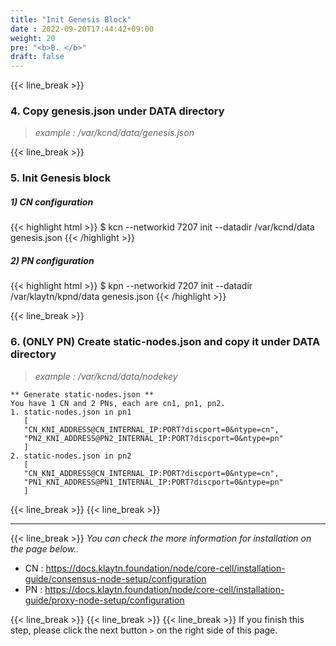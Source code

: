 ```yaml
---
title: "Init Genesis Block"
date : 2022-09-20T17:44:42+09:00
weight: 20
pre: "<b>B. </b>"
draft: false
---
```


{{< line_break >}}
### 4. Copy genesis.json under DATA directory

> *example : /var/kcnd/data/genesis.json*

{{< line_break >}}

### 5. Init Genesis block
##### 1) CN configuration
{{< highlight html >}}
$ kcn --networkid 7207 init --datadir /var/kcnd/data genesis.json
{{< /highlight >}}


##### 2) PN configuration
{{< highlight html >}}
$ kpn --networkid 7207 init --datadir /var/klaytn/kpnd/data genesis.json
{{< /highlight >}}

{{< line_break >}}

### 6. (ONLY PN) Create static-nodes.json and copy it under DATA directory
> *example : /var/kcnd/data/nodekey*

```vim
** Generate static-nodes.json **
You have 1 CN and 2 PNs, each are cn1, pn1, pn2.
1. static-nodes.json in pn1
   [
   "CN_KNI_ADDRESS@CN_INTERNAL_IP:PORT?discport=0&ntype=cn",
   "PN2_KNI_ADDRESS@PN2_INTERNAL_IP:PORT?discport=0&ntype=pn"
   ]
2. static-nodes.json in pn2
   [
   "CN_KNI_ADDRESS@CN_INTERNAL_IP:PORT?discport=0&ntype=cn",
   "PN1_KNI_ADDRESS@PN1_INTERNAL_IP:PORT?discport=0&ntype=pn"
   ]
```

{{< line_break >}}
{{< line_break >}}


---
{{< line_break >}}
*You can check the more information for installation on the page below..*
* CN : https://docs.klaytn.foundation/node/core-cell/installation-guide/consensus-node-setup/configuration
* PN : https://docs.klaytn.foundation/node/core-cell/installation-guide/proxy-node-setup/configuration

{{< line_break >}}
{{< line_break >}}
{{< line_break >}}
If you finish this step, please click the next button ```>``` on the right side of this page.